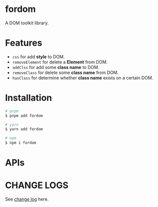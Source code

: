 # fordom

A DOM toolkit library.

# Features

- `css` for add **style** to DOM.
- `removeElement` for delete a **Element** from DOM.
- `addClss` for add some **class name** to DOM.
- `removeClass` for delete some **class name** from DOM.
- `hasClass` for determine whether **class name** exists on a certain DOM.

# Installation

```bash
# pnpm
$ pnpm add fordom

# yarn
$ yarn add fordom

# npm
$ npm i fordom
```
# APIs

# CHANGE LOGS

See [change log](./CHANGELOG.md) here.